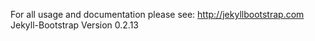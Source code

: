 
For all usage and documentation please see: <http://jekyllbootstrap.com>
Jekyll-Bootstrap Version 0.2.13
